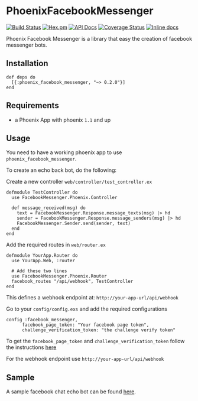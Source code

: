 # PhoenixFacebookMessenger
[![Build Status](https://travis-ci.org/oarrabi/phoenix-facebook-messenger.svg?branch=master)](https://travis-ci.org/oarrabi/phoenix-facebook-messenger)
[![Hex.pm](https://img.shields.io/hexpm/v/phoenix_facebook_messenger.svg)](https://hex.pm/packages/phoenix_facebook_messenger)
[![API Docs](https://img.shields.io/badge/api-docs-yellow.svg?style=flat)](http://hexdocs.pm/phoenix-facebook-messenger/)
[![Coverage Status](https://coveralls.io/repos/github/oarrabi/phoenix-facebook-messenger/badge.svg?branch=master)](https://coveralls.io/github/oarrabi/phoenix-facebook-messenger?branch=master)
[![Inline docs](http://inch-ci.org/github/oarrabi/phoenix-facebook-messenger.svg?branch=master)](http://inch-ci.org/github/oarrabi/phoenix-facebook-messenger)

Phoenix Facebook Messenger is a library that easy the creation of facebook messenger bots.

## Installation

```
def deps do
  [{:phoenix_facebook_messenger, "~> 0.2.0"}]
end
```

## Requirements
- a Phoenix App with phoenix `1.1` and up

## Usage
You need to have a working phoenix app to use `phoenix_facebook_messenger`.

To create an echo back bot, do the following:

Create a new controller `web/controller/test_controller.ex`

```
defmodule TestController do
  use FacebookMessenger.Phoenix.Controller

  def message_received(msg) do
    text = FacebookMessenger.Response.message_texts(msg) |> hd
    sender = FacebookMessenger.Response.message_senders(msg) |> hd
    FacebookMessenger.Sender.send(sender, text)
  end
end
```

Add the required routes in `web/router.ex`
```
defmodule YourApp.Router do
  use YourApp.Web, :router

  # Add these two lines
  use FacebookMessenger.Phoenix.Router
  facebook_routes "/api/webhook", TestController
end
```
This defines a webhook endpoint at:
`http://your-app-url/api/webhook`

Go to your `config/config.exs` and add the required configurations
```
config :facebook_messenger,
      facebook_page_token: "Your facebook page token",
      challenge_verification_token: "the challenge verify token"
```

To get the `facebook_page_token` and `challenge_verification_token` follow the instructions [here ](https://developers.facebook.com/docs/messenger-platform/quickstart)

For the webhook endpoint use `http://your-app-url/api/webhook`

## Sample
A sample facebook chat echo bot can be found [here](https://github.com/oarrabi/elixir-echo-bot).
